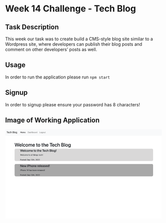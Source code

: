 # Week 14 Challenge - Tech Blog


## Task Description

This week our task was to create build a CMS-style blog site similar to a Wordpress site, where developers can publish their blog posts and comment on other developers’ posts as well.

## Usage

In order to run the application please run
`npm start`

## Signup 

In order to signup please ensure your password has 8 characters!


## Image of Working Application

![Screenshot of live application](./img/screenshot.png)




